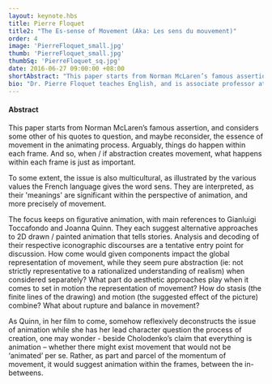 ```yaml
---
layout: keynote.hbs
title: Pierre Floquet
title2: "The Es-sense of Movement (Aka: Les sens du mouvement)"
order: 4
image: 'PierreFloquet_small.jpg'
thumb: 'PierreFloquet_small.jpg'
thumbSq: 'PierreFloquet_sq.jpg'
date: 2016-06-27 09:00:00 +08:00
shortAbstract: "This paper starts from Norman McLaren’s famous assertion, and considers some other of his quotes to question, and maybe reconsider, the essence of movement in the animating process. Arguably, things do happen within each frame. And so, when / if abstraction creates movement, what happens within each frame is just as important."
bio: "Dr. Pierre Floquet teaches English, and is associate professor at INP, Bordeaux University. He wrote on linguistics applied to cinema, focusing on Tex Avery cartoons. Since then, he has organized Avery retrospectives and conferences, and has been a juror at animation festivals in France and abroad. He has also widened his interests to live-action cinema, participating in national and international books and journals. He edited <i>CinémAnimationS</i> (2007), and published <i>Le Langage comique de Tex Avery</i> in 2009 (recipient of 2011 McLaren-Lambart award for the Best Scholarly Book on animation). His present day focus is on animation film aesthetics."
---
```

<h4>Abstract</h4>

This paper starts from Norman McLaren’s famous assertion, and considers some other of his quotes to question, and maybe reconsider, the essence of movement in the animating process. Arguably, things do happen within each frame. And so, when / if abstraction creates movement, what happens within each frame is just as important.

To some extent, the issue is also multicultural, as illustrated by the various values the French language gives the word sens. They are interpreted, as their 'meanings' are significant within the perspective of animation, and more precisely of movement.

The focus keeps on figurative animation, with main references to Gianluigi
Toccafondo and Joanna Quinn. They each suggest alternative approaches to
2D drawn / painted animation that tells stories. Analysis and decoding of their respective iconographic discourses are a tentative entry point for discussion. How come would given components impact the global representation of movement, while they seem pure abstraction (ie: not strictly representative to a rationalized understanding of realism) when considered separately? What part do aesthetic approaches play when it comes to set in motion the representation of movement? How do stasis (the finite lines of the drawing) and motion (the suggested effect of the picture) combine? What about rupture and balance in movement?

As Quinn, in her film to come, somehow reflexively deconstructs the issue of
animation while she has her lead character question the process of creation, one may wonder - beside Cholodenko’s claim that everything is animation – whether there might exist movement that would not be ‘animated’ per se. Rather, as part and parcel of the momentum of movement, it would suggest animation within the frames, between the in-betweens.
